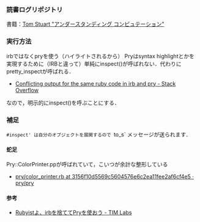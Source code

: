 ### 読書ログリポジトリ
書籍：[Tom Stuart "アンダースタンディング コンピュテーション"](http://www.oreilly.co.jp/books/9784873116976/)

### 実行方法
irbではなくpryを使う（ハイライトされるから）
Pryはsyntax highlightとかを実現するために（IRBと違って）単純にinspect()が呼ばれない．代わりにpretty_inspectが呼ばれる．
- [Conflicting output for the same ruby code in irb and pry - Stack Overflow](http://stackoverflow.com/questions/17013948/conflicting-output-for-the-same-ruby-code-in-irb-and-pry)

なので，明示的にinspect()を呼ぶことにする．

### 補足
`#inspect' は自分のオブジェクトを展開するので `to_s` メッセージが送られます．

#### 蛇足
Pry::ColorPrinter.ppが呼ばれていて，こいつが余計な整形している
- [pry/color_printer.rb at 3156f10d5569c5604576e6c2ea11fee2af6cf4e5 · pry/pry](https://github.com/pry/pry/blob/3156f10d5569c5604576e6c2ea11fee2af6cf4e5/lib/pry/color_printer.rb)

#### 参考
- [Rubyistよ、irbを捨ててPryを使おう - TIM Labs](http://labs.timedia.co.jp/2011/12/rubyist-should-use-pry.html)
